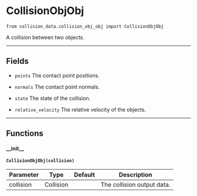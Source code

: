 # CollisionObjObj

`from collision_data.collision_obj_obj import CollisionObjObj`

A collision between two objects.

***

## Fields

- `points` The contact point positions.

- `normals` The contact point normals.

- `state` The state of the collision.

- `relative_velocity` The relative velocity of the objects.

***

## Functions

#### \_\_init\_\_

**`CollisionObjObj(collision)`**

| Parameter | Type | Default | Description |
| --- | --- | --- | --- |
| collision |  Collision |  | The collision output data. |

